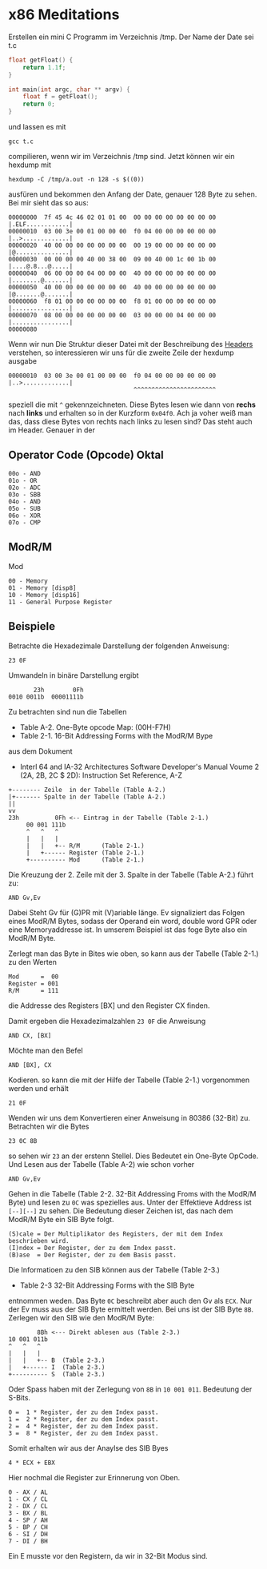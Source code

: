 # x86 Meditations

Erstellen ein mini C Programm im Verzeichnis /tmp. Der Name der Date sei t.c
```C
float getFloat() {
    return 1.1f;
}

int main(int argc, char ** argv) {
    float f = getFloat();
    return 0;
}
```
und lassen es mit
```
gcc t.c
```
compilieren, wenn wir im Verzeichnis /tmp sind. Jetzt können wir ein hexdump mit
```
hexdump -C /tmp/a.out -n 128 -s $((0))
```
ausfüren und bekommen den Anfang der Date, genauer 128 Byte zu sehen. Bei mir sieht das so aus:
```
00000000  7f 45 4c 46 02 01 01 00  00 00 00 00 00 00 00 00  |.ELF............|
00000010  03 00 3e 00 01 00 00 00  f0 04 00 00 00 00 00 00  |..>.............|
00000020  40 00 00 00 00 00 00 00  00 19 00 00 00 00 00 00  |@...............|
00000030  00 00 00 00 40 00 38 00  09 00 40 00 1c 00 1b 00  |....@.8...@.....|
00000040  06 00 00 00 04 00 00 00  40 00 00 00 00 00 00 00  |........@.......|
00000050  40 00 00 00 00 00 00 00  40 00 00 00 00 00 00 00  |@.......@.......|
00000060  f8 01 00 00 00 00 00 00  f8 01 00 00 00 00 00 00  |................|
00000070  08 00 00 00 00 00 00 00  03 00 00 00 04 00 00 00  |................|
00000080
```
Wenn wir nun Die Struktur dieser Datei mit der Beschreibung des [Headers](ELF-64.md) verstehen, so interessieren wir uns für die zweite Zeile der hexdump ausgabe
```
00000010  03 00 3e 00 01 00 00 00  f0 04 00 00 00 00 00 00  |..>.............|
                                   ^^^^^^^^^^^^^^^^^^^^^^^
```
speziell die mit `^` gekennzeichneten. Diese Bytes lesen wie dann von **rechs** nach **links** und erhalten so in der Kurzform `0x04f0`. Ach ja voher weiß man das, dass diese Bytes von rechts nach links zu lesen sind? Das steht auch im Header. Genauer in der 

## Operator Code (Opcode) Oktal
```
00o - AND
01o - OR
02o - ADC
03o - SBB
04o - AND
05o - SUB
06o - XOR
07o - CMP
```

## ModR/M

Mod
```
00 - Memory
01 - Memory [disp8]
10 - Memory [disp16]
11 - General Purpose Register
```

## Beispiele

Betrachte die Hexadezimale Darstellung der folgenden Anweisung:
```
23 0F
```
Umwandeln in binäre Darstellung ergibt
```
       23h        0Fh
0010 0011b  00001111b
```
Zu betrachten sind nun die Tabellen

- Table A-2. One-Byte opcode Map: (00H-F7H)
- Table 2-1. 16-Bit Addressing Forms with the ModR/M Bype

aus dem Dokument

- Interl 64 and IA-32 Architectures Software Developer's Manual Voume 2 (2A, 2B, 2C $ 2D): Instruction Set Reference, A-Z


```
+-------- Zeile  in der Tabelle (Table A-2.)
|+------- Spalte in der Tabelle (Table A-2.)
||
vv
23h          0Fh <-- Eintrag in der Tabelle (Table 2-1.)
     00 001 111b
     ^   ^   ^
     |   |   |
     |   |   +-- R/M      (Table 2-1.)
     |   +------ Register (Table 2-1.)
     +---------- Mod      (Table 2-1.)
```

Die Kreuzung der 2. Zeile mit der 3. Spalte in der Tabelle (Table A-2.) führt zu:
```
AND Gv,Ev
```

Dabei Steht Gv für (G)PR mit (V)ariable länge. Ev signaliziert das Folgen eines ModR/M Bytes, sodass der Operand ein word, double word GPR oder eine Memoryaddresse ist. In umserem Beispiel ist das foge Byte also ein ModR/M Byte.

Zerlegt man das Byte in Bites wie oben, so kann aus der Tabelle (Table 2-1.) zu den Werten
```
Mod      =  00
Register = 001
R/M      = 111
```
die Addresse des Registers [BX] und den Register CX finden.


Damit ergeben die Hexadezimalzahlen `23 0F` die Anweisung
```
AND CX, [BX]
```

Möchte man den Befel
```
AND [BX], CX
```
Kodieren. so kann die mit der Hilfe der Tabelle (Table 2-1.) vorgenommen werden und erhält
```
21 0F
```

Wenden wir uns dem Konvertieren einer Anweisung in 80386 (32-Bit) zu. Betrachten wir die Bytes
```
23 0C 8B
```
so sehen wir `23` an der erstenn Stellel. Dies Bedeutet ein One-Byte OpCode. Und Lesen aus der Tabelle (Table A-2) wie schon vorher
```
AND Gv,Ev
```
Gehen in die Tabelle (Table 2-2. 32-Bit Addressing Froms with the ModR/M Byte) und lesen zu `0C` was spezielles aus. Unter der Effektieve Address ist `[--][--]` zu sehen. Die Bedeutung dieser Zeichen ist, das nach dem ModR/M Byte ein SIB Byte folgt.
```
(S)cale = Der Multiplikator des Registers, der mit dem Index beschrieben wird.
(I)ndex = Der Register, der zu dem Index passt.
(B)ase  = Der Register, der zu dem Basis passt.
```
Die Informatioen zu den SIB können aus der Tabelle (Table 2-3.)
- Table 2-3 32-Bit Addressing Forms with the SIB Byte

entnommen weden. Das Byte `0C` beschreibt aber auch den Gv als `ECX`. Nur der Ev muss aus der SIB Byte ermittelt werden. Bei uns ist der SIB Byte `8B`. Zerlegen wir den SIB wie den ModR/M Byte:
```
        8Bh <--- Direkt ablesen aus (Table 2-3.)
10 001 011b
^   ^   ^
|   |   |
|   |   +-- B  (Table 2-3.)
|   +------ I  (Table 2-3.)
+---------- S  (Table 2-3.)

```
Oder Spass haben mit der Zerlegung von `8B` in `10 001 011`. Bedeutung der S-Bits.
```
0 =  1 * Register, der zu dem Index passt.
1 =  2 * Register, der zu dem Index passt.
2 =  4 * Register, der zu dem Index passt.
3 =  8 * Register, der zu dem Index passt.
```
Somit erhalten wir aus der Anaylse des SIB Byes
```
4 * ECX + EBX
```
Hier nochmal die Register zur Erinnerung von Oben.
```
0 - AX / AL
1 - CX / CL
2 - DX / CL
3 - BX / BL
4 - SP / AH
5 - BP / CH
6 - SI / DH
7 - DI / BH
```
Ein E musste vor den Registern, da wir in 32-Bit Modus sind.
